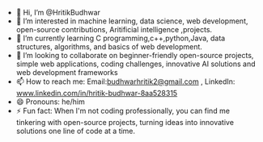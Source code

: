 - 👋 Hi, I’m @HritikBudhwar
- 👀 I’m interested in machine learning, data science, web development, open-source contributions, Aritificial intelligence ,projects.
- 🌱 I’m currently learning C programming,c++,python,Java, data structures, algorithms, and basics of web development.
- 💞️ I’m looking to collaborate on  beginner-friendly open-source projects, simple web applications, coding challenges, innovative AI solutions and web development frameworks
- 📫 How to reach me: Email:budhwarhritik2@gmail.com , LinkedIn: www.linkedin.com/in/hritik-budhwar-8aa528315
- 😄 Pronouns: he/him
- ⚡ Fun fact: When I'm not coding professionally, you can find me tinkering with open-source projects, turning ideas into innovative solutions one line of code at a time.

<!---
HritikBudhwar/HritikBudhwar is a ✨ special ✨ repository because its `README.md` (this file) appears on your GitHub profile.
You can click the Preview link to take a look at your changes.
--->
